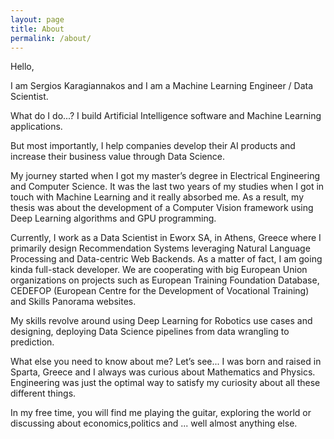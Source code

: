 ```yaml
---
layout: page
title: About
permalink: /about/
---
```


Hello,


I am Sergios Karagiannakos and I am a Machine Learning Engineer / Data Scientist.


What do I do...? I build Artificial Intelligence software and Machine Learning applications.


But most importantly, I help companies develop their AI products and increase their business value through Data Science.


My journey started when I got my master’s degree in Electrical Engineering and Computer Science. It was the last two years of my studies when I got in touch with Machine Learning and it really absorbed me. As a result, my thesis was about the development of a Computer Vision framework using Deep Learning algorithms and GPU programming.


Currently, I work as a Data Scientist in Eworx SA, in Athens, Greece where I primarily design Recommendation Systems leveraging Natural Language Processing and Data-centric Web Backends. As a matter of fact, I am going kinda full-stack developer. We are cooperating with big European Union organizations on projects such as European Training Foundation Database, CEDEFOP (European Centre for the Development of Vocational Training) and Skills Panorama websites.


My skills revolve around using Deep Learning for Robotics use cases and designing, deploying Data Science pipelines from data wrangling to prediction.


What else you need to know about me? Let’s see... I was born and raised in Sparta, Greece and I always was curious about Mathematics and Physics. Engineering was just the optimal way to satisfy my curiosity about all these different things.


In my free time, you will find me playing the guitar, exploring the world or discussing about economics,politics and ... well almost anything else.



 